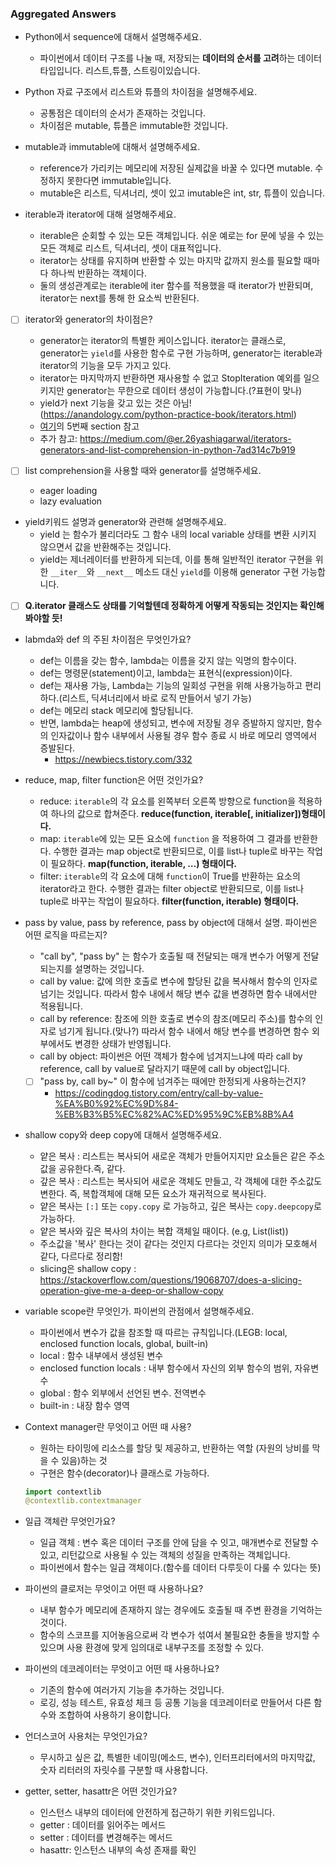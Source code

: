 ### Aggregated Answers

* Python에서 sequence에 대해서 설명해주세요.
    * 파이썬에서 데이터 구조를 나눌 때, 저장되는 **데이터의 순서를 고려**하는 데이터 타입입니다. 리스트,튜플, 스트링이있습니다.

* Python 자료 구조에서 리스트와 튜플의 차이점을 설명해주세요.
    * 공통점은 데이터의 순서가 존재하는 것입니다.
    * 차이점은 mutable, 튜플은 immutable한 것입니다.

* mutable과 immutable에 대해서 설명해주세요.
    * reference가 가리키는 메모리에 저장된 실제값을 바꿀 수 있다면 mutable. 수정하지 못한다면 immutable입니다.
    * mutable은 리스트, 딕셔너리, 셋이 있고 imutable은 int, str, 튜플이 있습니다.

* iterable과 iterator에 대해 설명해주세요.
    * iterable은 순회할 수 있는 모든 객체입니다. 쉬운 예로는 for 문에 넣을 수 있는 모든 객체로 리스트, 딕셔너리, 셋이 대표적입니다.
    * iterator는 상태를 유지하며 반환할 수 있는 마지막 값까지 원소를 필요할 때마다 하나씩 반환하는 객체이다.
    * 둘의 생성관계로는 iterable에 iter 함수를 적용했을 때 iterator가 반환되며, iterator는 next를 통해 한 요소씩 반환된다.
    
- [ ] iterator와 generator의 차이점은? 
    * generator는 iterator의 특별한 케이스입니다. iterator는 클래스로, generator는 `yield`를 사용한 함수로 구현 가능하며, generator는 iterable과 iterator의 기능을 모두 가지고 있다.
    * iterator는 마지막까지 반환하면 재사용할 수 없고 StopIteration 예외를 일으키지만 generator는 무한으로 데이터 생성이 가능합니다.(?표현이 맞나)
    * yield가 next 기능을 갖고 있는 것은 아님!(https://anandology.com/python-practice-book/iterators.html)
    * [여기](https://shoark7.github.io/programming/python/iterable-iterator-generator-in-python)의 5번째 section 참고
    * 추가 참고: https://medium.com/@er.26yashiagarwal/iterators-generators-and-list-comprehension-in-python-7ad314c7b919

- [ ] list comprehension을 사용할 때와 generator를 설명해주세요.
    * eager loading
    * lazy evaluation
    
* yield키워드 설명과 generator와 관련해 설명해주세요.
    * yield 는 함수가 불리더라도 그 함수 내의 local variable 상태를 변환 시키지 않으면서 값을 반환해주는 것입니다.
    * yield는 제너레이터를 반환하게 되는데, 이를 통해 일반적인 iterator 구현을 위한 `__iter__`와 `__next__` 메소드 대신 `yield`를 이용해 generator 구현 가능합니다.
  
- [ ] **Q.iterator 클래스도 상태를 기억할텐데 정확하게 어떻게 작동되는 것인지는 확인해봐야할 듯!**

* labmda와 def 의 주된 차이점은 무엇인가요?
    * def는 이름을 갖는 함수, lambda는 이름을 갖지 않는 익명의 함수이다.
    * def는 명령문(statement)이고, lambda는 표현식(expression)이다.
    * def는 재사용 가능, Lambda는 기능의 일회성 구현을 위해 사용가능하고 편리하다.(리스트, 딕셔너리에서 바로 로직 만들어서 넣기 가능)
    * def는 메모리 stack 메모리에 할당됩니다. 
    * 반면, lambda는 heap에 생성되고, 변수에 저장될 경우 증발하지 않지만, 함수의 인자값이나 함수 내부에서 사용될 경우 함수 종료 시 바로 메모리 영역에서 증발된다.
        * https://newbiecs.tistory.com/332
    
* reduce, map, filter function은 어떤 것인가요?
    * reduce: `iterable`의 각 요소를 왼쪽부터 오른쪽 방향으로 function을 적용하여 하나의 값으로 합쳐준다. ****reduce(function, iterable[, initializer])형태이다.****
    * map: `iterable`에 있는 모든 요소에 `function` 을 적용하여 그 결과를 반환한다. 수행한 결과는 map object로 반환되므로, 이를 list나 tuple로 바꾸는 작업이 필요하다. ****map(function, iterable, …) 형태이다.****
    * filter: `iterable`의 각 요소에 대해 `function`이 True를 반환하는 요소의 iterator라고 한다. 수행한 결과는 filter object로 반환되므로, 이를 list나 tuple로 바꾸는 작업이 필요하다. ****filter(function, iterable) 형태이다.****
   
* pass by value, pass by reference, pass by object에 대해서 설명. 파이썬은 어떤 로직을 따르는지? 
    * "call by", "pass by" 는 함수가 호출될 때 전달되는 매개 변수가 어떻게 전달되는지를 설명하는 것입니다. 
    * call by value: 값에 의한 호출로 변수에 할당된 값을 복사해서 함수의 인자로 넘기는 것입니다. 따라서 함수 내에서 해당 변수 값을 변경하면 함수 내에서만 적용됩니다.
    * call by reference: 참조에 의한 호출로 변수의 참조(메모리 주소)를 함수의 인자로 넘기게 됩니다.(맞나?) 따라서 함수 내에서 해당 변수를 변경하면 함수 외부에서도 변경한 상태가 반영됩니다.
    * call by object: 파이썬은 어떤 객체가 함수에 넘겨지느냐에 따라 call by reference, call by value로 달라지기 때문에 call by object입니다.
    - [ ] "pass by, call by~" 이 함수에 넘겨주는 때에만 한정되게 사용하는건지? 
        * https://codingdog.tistory.com/entry/call-by-value-%EA%B0%92%EC%9D%84-%EB%B3%B5%EC%82%AC%ED%95%9C%EB%8B%A4
    
* shallow copy와 deep copy에 대해서 설명해주세요.
    * 얕은 복사 : 리스트는 복사되어 새로운 객체가 만들어지지만 요소들은 같은 주소값을 공유한다.즉, 같다.
    * 갚은 복사 :  리스트는 복사되어 새로운 객체도 만들고, 각 객체에 대한 주소값도 변한다. 즉, 복합객체에 대해 모든 요소가 재귀적으로 복사된다.
    * 얕은 복사는 `[:]` 또는 `copy.copy` 로 가능하고, 깊은 복사는 `copy.deepcopy`로 가능하다.
    * 얕은 복사와 깊은 복사의 차이는 복합 객체일 때이다. (e.g, List(list)) 
    * 주소값을 '복사' 한다는 것이 같다는 것인지 다르다는 것인지 의미가 모호해서 같다, 다르다로 정리함!
    * slicing은 shallow copy : https://stackoverflow.com/questions/19068707/does-a-slicing-operation-give-me-a-deep-or-shallow-copy
    
* variable scope란 무엇인가. 파이썬의 관점에서 설명해주세요.
    * 파이썬에서 변수가 값을 참조할 때 따르는 규칙입니다.(LEGB: local, enclosed function locals, global, built-in) 
    * local : 함수 내부에서 생성된 변수 
    * enclosed function locals : 내부 함수에서 자신의 외부 함수의 범위, 자유변수 
    * global : 함수 외부에서 선언된 변수. 전역변수 
    * built-in : 내장 함수 영역
    
* Context manager란 무엇이고 어떤 때 사용?
    * 원하는 타이밍에 리소스를 할당 및 제공하고, 반환하는 역할 (자원의 낭비를 막을 수 있음)하는 것
    * 구현은 함수(decorator)나 클래스로 가능하다.
    ```python
    import contextlib
    @contextlib.contextmanager
    ```
    
* 일급 객체란 무엇인가요?
    * 일급 객체 : 변수 혹은 데이터 구조를 안에 담을 수 잇고, 매개변수로 전달할 수 있고, 리턴값으로 사용될 수 있는 객체의 성질을 만족하는 객체입니다. 
    * 파이썬에서 함수는 일급 객체이다.(함수를 데이터 다루듯이 다룰 수 있다는 뜻)
    
* 파이썬의 클로저는 무엇이고 어떤 때 사용하나요?
    * 내부 함수가 메모리에 존재하지 않는 경우에도 호출될 때 주변 환경을 기억하는 것이다.
    * 함수의 스코프를 지어놓음으로써 각 변수가 섞여서 불필요한 충돌을 방지할 수 있으며 사용 환경에 맞게 임의대로 내부구조를 조정할 수 있다.
    
* 파이썬의 데코레이터는 무엇이고 어떤 때 사용하나요?
    * 기존의 함수에 여러가지 기능을 추가하는 것입니다.
    * 로깅, 성능 테스트, 유효성 체크 등 공통 기능을 데코레이터로 만들어서 다른 함수와 조합하여 사용하기 용이합니다.
    
* 언더스코어 사용처는 무엇인가요?
    * 무시하고 싶은 값, 특별한 네이밍(메소드, 변수), 인터프리터에서의 마지막값, 숫자 리터러의 자릿수를 구분할 때 사용합니다. 
    
* getter, setter, hasattr은 어떤 것인가요?
    * 인스턴스 내부의 데이터에 안전하게 접근하기 위한 키워드입니다.
    - getter : 데이터를 읽어주는 메서드
    - setter : 데이터를 변경해주는 메서드
    - hasattr: 인스턴스 내부의 속성 존재를 확인